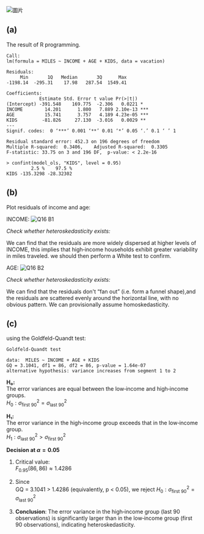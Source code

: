 ![圖片](https://github.com/user-attachments/assets/0f018921-844c-446b-8bb5-264e9ae5da7c)


## (a)
The result of R programming.
```
Call:
lm(formula = MILES ~ INCOME + AGE + KIDS, data = vacation)

Residuals:
     Min       1Q   Median       3Q      Max 
-1198.14  -295.31    17.98   287.54  1549.41 

Coefficients:
            Estimate Std. Error t value Pr(>|t|)    
(Intercept) -391.548    169.775  -2.306   0.0221 *  
INCOME        14.201      1.800   7.889 2.10e-13 ***
AGE           15.741      3.757   4.189 4.23e-05 ***
KIDS         -81.826     27.130  -3.016   0.0029 ** 
---
Signif. codes:  0 ‘***’ 0.001 ‘**’ 0.01 ‘*’ 0.05 ‘.’ 0.1 ‘ ’ 1

Residual standard error: 452.3 on 196 degrees of freedom
Multiple R-squared:  0.3406,	Adjusted R-squared:  0.3305 
F-statistic: 33.75 on 3 and 196 DF,  p-value: < 2.2e-16

> confint(model_ols, "KIDS", level = 0.95)
         2.5 %    97.5 %
KIDS -135.3298 -28.32302              
```

## (b)
Plot residuals of income and age:

INCOME:
![Q16 B1](https://github.com/user-attachments/assets/5edd6f3b-77c3-44cb-8f51-3908302042bb)

*Check whether heteroskedasticity exists:*

We can find that the residuals are more widely dispersed at higher levels of INCOME, this implies that high‑income households exhibit greater variability in miles traveled. we should then perform a White test to confirm.

AGE:
![Q16 B2](https://github.com/user-attachments/assets/edcfe4f7-05ab-453d-9517-f556851d43e2)

*Check whether heteroskedasticity exists:*

We can find that the residuals don't “fan out” (i.e. form a funnel shape),and the residuals are scattered evenly around the horizontal line, with no obvious pattern. We can provisionally assume homoskedasticity.

## (c)
using the Goldfeld-Quandt test:
```
Goldfeld-Quandt test

data:  MILES ~ INCOME + AGE + KIDS
GQ = 3.1041, df1 = 86, df2 = 86, p-value = 1.64e-07
alternative hypothesis: variance increases from segment 1 to 2
```
**H₀:**  
The error variances are equal between the low‐income and high‐income groups.  
$H_0: \sigma^2_{\text{first 90}} = \sigma^2_{\text{last 90}}$

**H₁:**  
The error variance in the high‐income group exceeds that in the low‐income group.  
$H_1: \sigma^2_{\text{last 90}} > \sigma^2_{\text{first 90}}$




**Decision at $\alpha = 0.05$**

1. Critical value:  
   $F_{0.95}(86,86)\approx1.4286$

2. Since  
   GQ = 3.1041 > 1.4286 
   (equivalently, p < 0.05), we reject 
   $H_0: \sigma^2_{\text{first 90}} = \sigma^2_{\text{last 90}}$

4. **Conclusion**: The error variance in the high‑income group (last 90 observations) is significantly larger than in the low‑income group (first 90 observations), indicating heteroskedasticity.


